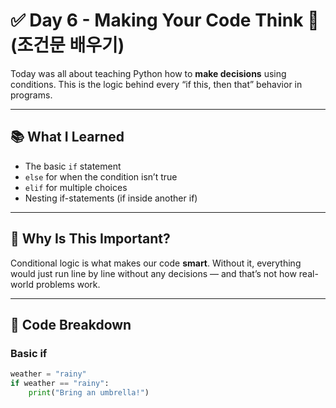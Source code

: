 # ✅ Day 6 - Making Your Code Think 💭 (조건문 배우기)

Today was all about teaching Python how to **make decisions** using conditions. This is the logic behind every “if this, then that” behavior in programs.

---

## 📚 What I Learned

- The basic `if` statement
- `else` for when the condition isn’t true
- `elif` for multiple choices
- Nesting if-statements (if inside another if)

---

## 🤔 Why Is This Important?

Conditional logic is what makes our code **smart**. Without it, everything would just run line by line without any decisions — and that’s not how real-world problems work.

---

## 🧪 Code Breakdown

### Basic if

```python
weather = "rainy"
if weather == "rainy":
    print("Bring an umbrella!")
